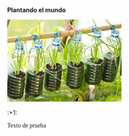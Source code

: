<html>
 <head>
  <title># Plantico</title>
  <style>
   .texto {
        font-family: Verdana;
  </style>
 </head>
 <body>
  <p><strong>Plantando el mundo</strong></p>
  <img src="images (7).jpg">
  <p>:+1:</p>
  <div class="texto">Texto de prueba</div>
 <body>
<html>
